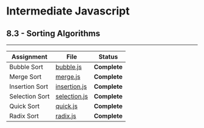 # Intermediate Javascript
## 8.3 - Sorting Algorithms
---
| Assignment     | File                           | Status          |
| -------------- | ------------------------------ | --------------- |
| Bubble Sort    | [bubble.js](./bubble.js)       | <b>Complete</b> |
| Merge Sort     | [merge.js](./merge.js)         | <b>Complete</b> |
| Insertion Sort | [insertion.js](./insertion.js) | <b>Complete</b> |
| Selection Sort | [selection.js](./selection.js) | <b>Complete</b> |
| Quick Sort     | [quick.js](./quick.js)         | <b>Complete</b> |
| Radix Sort     | [radix.js](./radix.js)         | <b>Complete</b> |